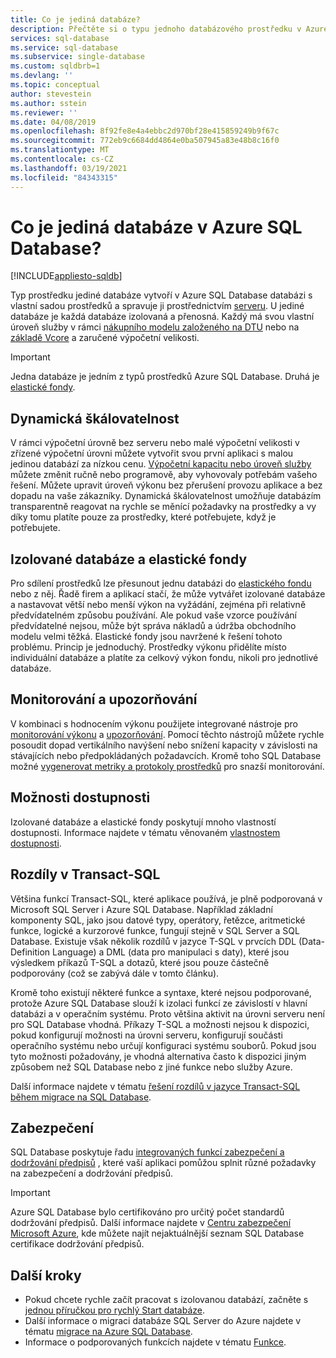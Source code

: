```yaml
---
title: Co je jediná databáze?
description: Přečtěte si o typu jednoho databázového prostředku v Azure SQL Database.
services: sql-database
ms.service: sql-database
ms.subservice: single-database
ms.custom: sqldbrb=1
ms.devlang: ''
ms.topic: conceptual
author: stevestein
ms.author: sstein
ms.reviewer: ''
ms.date: 04/08/2019
ms.openlocfilehash: 8f92fe8e4a4ebbc2d970bf28e415859249b9f67c
ms.sourcegitcommit: 772eb9c6684dd4864e0ba507945a83e48b8c16f0
ms.translationtype: MT
ms.contentlocale: cs-CZ
ms.lasthandoff: 03/19/2021
ms.locfileid: "84343315"
---
```

# <a name="what-is-a-single-database-in-azure-sql-database"></a>Co je jediná databáze v Azure SQL Database?
[!INCLUDE[appliesto-sqldb](../includes/appliesto-sqldb.md)]

Typ prostředku jediné databáze vytvoří v Azure SQL Database databázi s vlastní sadou prostředků a spravuje ji prostřednictvím [serveru](logical-servers.md). U jediné databáze je každá databáze izolovaná a přenosná. Každý má svou vlastní úroveň služby v rámci [nákupního modelu založeného na DTU](service-tiers-dtu.md) nebo na [základě Vcore](service-tiers-vcore.md) a zaručené výpočetní velikosti.

> [!IMPORTANT]
> Jedna databáze je jedním z typů prostředků Azure SQL Database. Druhá je [elastické fondy](elastic-pool-overview.md).

## <a name="dynamic-scalability"></a>Dynamická škálovatelnost

V rámci výpočetní úrovně bez serveru nebo malé výpočetní velikosti v zřízené výpočetní úrovni můžete vytvořit svou první aplikaci s malou jedinou databází za nízkou cenu. [Výpočetní kapacitu nebo úroveň služby](single-database-scale.md) můžete změnit ručně nebo programově, aby vyhovovaly potřebám vašeho řešení. Můžete upravit úroveň výkonu bez přerušení provozu aplikace a bez dopadu na vaše zákazníky. Dynamická škálovatelnost umožňuje databázím transparentně reagovat na rychle se měnící požadavky na prostředky a vy díky tomu platíte pouze za prostředky, které potřebujete, když je potřebujete.

## <a name="single-databases-and-elastic-pools"></a>Izolované databáze a elastické fondy

Pro sdílení prostředků lze přesunout jednu databázi do [elastického fondu](elastic-pool-overview.md) nebo z něj. Řadě firem a aplikací stačí, že může vytvářet izolované databáze a nastavovat větší nebo menší výkon na vyžádání, zejména při relativně předvídatelném způsobu používání. Ale pokud vaše vzorce používání předvídatelné nejsou, může být správa nákladů a údržba obchodního modelu velmi těžká. Elastické fondy jsou navržené k řešení tohoto problému. Princip je jednoduchý. Prostředky výkonu přidělíte místo individuální databáze a platíte za celkový výkon fondu, nikoli pro jednotlivé databáze.

## <a name="monitoring-and-alerting"></a>Monitorování a upozorňování

V kombinaci s hodnocením výkonu použijete integrované nástroje pro [monitorování výkonu](performance-guidance.md) a [upozorňování](alerts-insights-configure-portal.md). Pomocí těchto nástrojů můžete rychle posoudit dopad vertikálního navýšení nebo snížení kapacity v závislosti na stávajících nebo předpokládaných požadavcích. Kromě toho SQL Database možné [vygenerovat metriky a protokoly prostředků](metrics-diagnostic-telemetry-logging-streaming-export-configure.md) pro snazší monitorování.

## <a name="availability-capabilities"></a>Možnosti dostupnosti

Izolované databáze a elastické fondy poskytují mnoho vlastností dostupnosti. Informace najdete v tématu věnovaném [vlastnostem dostupnosti](sql-database-paas-overview.md#availability-capabilities).

## <a name="transact-sql-differences"></a>Rozdíly v Transact-SQL

Většina funkcí Transact-SQL, které aplikace používá, je plně podporovaná v Microsoft SQL Server i Azure SQL Database. Například základní komponenty SQL, jako jsou datové typy, operátory, řetězce, aritmetické funkce, logické a kurzorové funkce, fungují stejně v SQL Server a SQL Database. Existuje však několik rozdílů v jazyce T-SQL v prvcích DDL (Data-Definition Language) a DML (data pro manipulaci s daty), které jsou výsledkem příkazů T-SQL a dotazů, které jsou pouze částečně podporovány (což se zabývá dále v tomto článku).

Kromě toho existují některé funkce a syntaxe, které nejsou podporované, protože Azure SQL Database slouží k izolaci funkcí ze závislostí v hlavní databázi a v operačním systému. Proto většina aktivit na úrovni serveru není pro SQL Database vhodná. Příkazy T-SQL a možnosti nejsou k dispozici, pokud konfigurují možnosti na úrovni serveru, konfigurují součásti operačního systému nebo určují konfiguraci systému souborů. Pokud jsou tyto možnosti požadovány, je vhodná alternativa často k dispozici jiným způsobem než SQL Database nebo z jiné funkce nebo služby Azure.

Další informace najdete v tématu [řešení rozdílů v jazyce Transact-SQL během migrace na SQL Database](transact-sql-tsql-differences-sql-server.md).

## <a name="security"></a>Zabezpečení

SQL Database poskytuje řadu [integrovaných funkcí zabezpečení a dodržování předpisů](security-overview.md) , které vaší aplikaci pomůžou splnit různé požadavky na zabezpečení a dodržování předpisů.

> [!IMPORTANT]
> Azure SQL Database bylo certifikováno pro určitý počet standardů dodržování předpisů. Další informace najdete v [Centru zabezpečení Microsoft Azure](https://gallery.technet.microsoft.com/Overview-of-Azure-c1be3942), kde můžete najít nejaktuálnější seznam SQL Database certifikace dodržování předpisů.

## <a name="next-steps"></a>Další kroky

- Pokud chcete rychle začít pracovat s izolovanou databází, začněte s [jednou příručkou pro rychlý Start databáze](quickstart-content-reference-guide.md).
- Další informace o migraci databáze SQL Server do Azure najdete v tématu [migrace na Azure SQL Database](migrate-to-database-from-sql-server.md).
- Informace o podporovaných funkcích najdete v tématu [Funkce](features-comparison.md).
